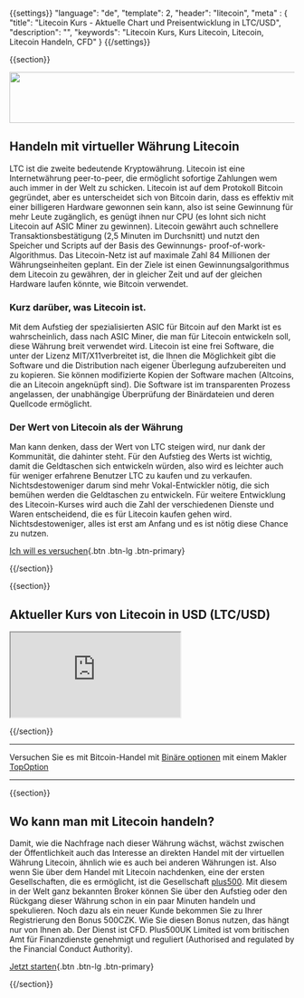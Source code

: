 {{settings}}
  "language": "de",
  "template": 2,
  "header": "litecoin",
  "meta" : {
    "title": "Litecoin Kurs - Aktuelle Chart und Preisentwicklung in LTC/USD",
    "description": "",
    "keywords": "Litecoin Kurs, Kurs Litecoin, Litecoin, Litecoin Handeln, CFD"
  }
{{/settings}}

{{section}}

<a href="http://serv.markets.com/promoRedirect?key=ej0xMzcwMTg5NSZsPTEzNzAxODYwJnA9MTAxNjA%3D"  target="_blank">
 <img src="http://serv.markets.com/promoLoadDisplay?key=ej0xMzcwMTg5NSZsPTEzNzAxODYwJnA9MTAxNjA%3D" width="728" height="90"/>
</a>

## Handeln mit virtueller Währung Litecoin

LTC ist die zweite bedeutende Kryptowährung. Litecoin ist eine Internetwährung peer-to-peer, die ermöglicht sofortige Zahlungen wem auch immer in der Welt zu schicken. Litecoin ist auf dem Protokoll Bitcoin gegründet, aber es unterscheidet sich von Bitcoin darin, dass es effektiv mit einer billigeren Hardware gewonnen sein kann, also ist seine Gewinnung für mehr Leute zugänglich, es genügt ihnen nur CPU (es lohnt sich nicht Litecoin auf ASIC Miner zu gewinnen). Litecoin gewährt auch  schnellere Transaktionsbestätigung (2,5 Minuten im Durchsnitt) und nutzt den Speicher und Scripts auf der Basis des Gewinnungs- proof-of-work-Algorithmus. Das Litecoin-Netz ist auf maximale Zahl 84 Millionen der Währungseinheiten geplant. Ein der Ziele ist einen Gewinnungsalgorithmus dem Litecoin zu gewähren, der in gleicher Zeit und auf der gleichen Hardware laufen könnte, wie Bitcoin verwendet.

### Kurz darüber, was Litecoin ist.

Mit dem Aufstieg der spezialisierten ASIC für Bitcoin auf den Markt ist es wahrscheinlich, dass nach ASIC Miner, die man für Litecoin entwickeln soll, diese Währung breit verwendet wird. Litecoin ist eine frei Software, die unter der Lizenz MIT/X11verbreitet ist, die Ihnen die Möglichkeit gibt die Software und die Distribution nach eigener Überlegung aufzubereiten und zu kopieren. Sie können modifizierte Kopien der Software machen (Altcoins, die an Litecoin angeknüpft sind). Die Software ist im transparenten Prozess angelassen, der unabhängige Überprüfung der Binärdateien und deren Quellcode ermöglicht.

### Der Wert von Litecoin als der Währung

Man kann denken, dass der Wert von LTC steigen wird, nur dank der Kommunität, die dahinter steht. Für den Aufstieg des Werts ist wichtig, damit die Geldtaschen sich entwickeln würden, also wird es leichter auch für weniger erfahrene Benutzer LTC zu kaufen und zu verkaufen. Nichtsdestoweniger darum sind mehr Vokal-Entwickler nötig, die sich bemühen werden die Geldtaschen zu entwickeln. Für weitere Entwicklung des Litecoin-Kurses wird auch die Zahl der verschiedenen Dienste und Waren entscheidend, die es für Litecoin kaufen gehen wird. Nichtsdestoweniger, alles ist erst am Anfang und es ist nötig diese Chance zu nutzen.

[Ich will es versuchen](http://www.plus500.com/en/StartTrading.aspx?id=66349&pl=2){.btn .btn-lg .btn-primary}

{{/section}}

{{section}}

## Aktueller Kurs von Litecoin in USD (LTC/USD)

<div class="container kurz">
<a href="http://www.plus500.com/de/StartTrading.aspx?id=66349&tags=Bitcoin&pl=2"></a>
<a href="http://www.plus500.com/de/StartTrading.aspx?id=66349&tags=Bitcoin&pl=2"></a>
<iframe src="http://marketools.plus500.com/Widgets/InstrumentChartContainer?hl=de&cty=DE&id=66349&tags=widg+chart+litecoin&pl=2&instSymb=LTCUSD"></iframe>
</div>

{{/section}}

- - -
Versuchen Sie es mit Bitcoin-Handel mit [Binäre optionen](http://www.forexsrovnavac.cz/de/binareoptionen/) mit einem Makler [TopOption](http://blog.forexsrovnavac.cz/topoption.de "Topoption")
- - - 

{{section}}

## Wo kann man mit Litecoin handeln?

Damit, wie die Nachfrage nach dieser Währung wächst, wächst zwischen der Öffentlichkeit auch das Interesse an direkten Handel mit der virtuellen Währung Litecoin, ähnlich wie es auch bei anderen Währungen ist. Also wenn Sie über dem Handel mit Litecoin nachdenken, eine der ersten Gesellschaften, die es ermöglicht, ist die Gesellschaft [plus500](http://www.forexsrovnavac.cz/de/plus500). Mit diesem in der Welt ganz bekannten Broker können Sie über den Aufstieg oder den Rückgang dieser Währung schon in ein paar Minuten handeln und spekulieren. Noch dazu als ein neuer Kunde bekommen Sie zu Ihrer Registrierung den Bonus 500CZK. Wie Sie diesen Bonus nutzen, das hängt nur von Ihnen ab. Der Dienst ist CFD. Plus500UK Limited ist vom britischen Amt für Finanzdienste genehmigt und reguliert (Authorised and regulated by the Financial Conduct Authority).

[Jetzt starten](http://www.plus500.com/de/StartTrading.aspx?id=66349&pl=2){.btn .btn-lg .btn-primary}



{{/section}}
